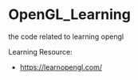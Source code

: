 # OpenGL_Learning
the code related to learning opengl

Learning Resource:

- https://learnopengl.com/
